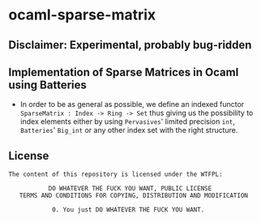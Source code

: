 ocaml-sparse-matrix
===================

## Disclaimer: Experimental, probably bug-ridden

Implementation of Sparse Matrices in Ocaml using Batteries
-------------------

* In order to be as general as possible, we define an indexed functor
  `SparseMatrix : Index -> Ring -> Set` thus giving us the possibility
  to index elements either by using `Pervasives`' limited precision `int`,
  `Batteries`' `Big_int` or any other index set with the right structure.


License
-------

```
The content of this repository is licensed under the WTFPL:

           DO WHATEVER THE FUCK YOU WANT, PUBLIC LICENSE
   TERMS AND CONDITIONS FOR COPYING, DISTRIBUTION AND MODIFICATION

            0. You just DO WHATEVER THE FUCK YOU WANT.
```
